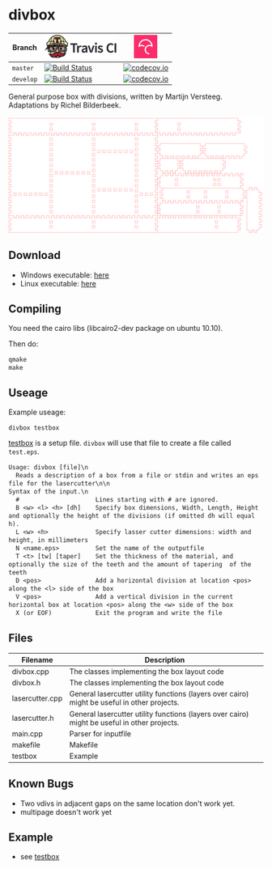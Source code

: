 # divbox

Branch|[![Travis CI logo](pics/TravisCI.png)](https://travis-ci.org)|[![Codecov logo](pics/Codecov.png)](https://www.codecov.io)
---|---|---
`master`|[![Build Status](https://travis-ci.org/richelbilderbeek/divbox.svg?branch=master)](https://travis-ci.org/richelbilderbeek/divbox) | [![codecov.io](https://codecov.io/github/richelbilderbeek/divbox/coverage.svg?branch=master)](https://codecov.io/github/richelbilderbeek/divbox?branch=master)
`develop`|[![Build Status](https://travis-ci.org/richelbilderbeek/divbox.svg?branch=develop)](https://travis-ci.org/richelbilderbeek/divbox) | [![codecov.io](https://codecov.io/github/richelbilderbeek/divbox/coverage.svg?branch=develop)](https://codecov.io/github/richelbilderbeek/divbox?branch=develop)

General purpose box with divisions, written by Martijn Versteeg. Adaptations by Richel Bilderbeek.

![](test.png)

## Download

 * Windows executable: [here](http://www.richelbilderbeek.nl/divbox.zip)
 * Linux executable: [here](http://www.richelbilderbeek.nl/divbox_linux.zip)

## Compiling

You need the cairo libs (libcairo2-dev package on ubuntu 10.10).

Then do:

```
qmake
make
```

## Useage

Example useage:

```
divbox testbox
```

[testbox](testbox) is a setup file.
`divbox` will use that file to create a file called `test.eps`.

```
Usage: divbox [file]\n
  Reads a description of a box from a file or stdin and writes an eps file for the lasercutter\n\n
Syntax of the input.\n
  #                     Lines starting with # are ignored.
  B <w> <l> <h> [dh]    Specify box dimensions, Width, Length, Height   and optionally the height of the divisions (if omitted dh will equal h).
  L <w> <h>             Specify lasser cutter dimensions: width and height, in millimeters
  N <name.eps>          Set the name of the outputfile
  T <t> [tw] [taper]    Set the thickness of the material, and optionally the size of the teeth and the amount of tapering  of the teeth
  D <pos>               Add a horizontal division at location <pos> along the <l> side of the box
  V <pos>               Add a vertical division in the current horizontal box at location <pos> along the <w> side of the box
  X (or EOF)            Exit the program and write the file
```

## Files

Filename|Description
---|---
divbox.cpp      | The classes implementing the box layout code
divbox.h        | The classes implementing the box layout code
lasercutter.cpp |	General lasercutter utility functions (layers over cairo) might be useful in other projects.
lasercutter.h   | General lasercutter utility functions (layers over cairo) might be useful in other projects.
main.cpp			  | Parser for inputfile
makefile        | Makefile
testbox 			  | Example

## Known Bugs

 * Two vdivs in adjacent gaps on the same location don't work yet.
 * multipage doesn't work yet

## Example

 * see [testbox](testbox)

